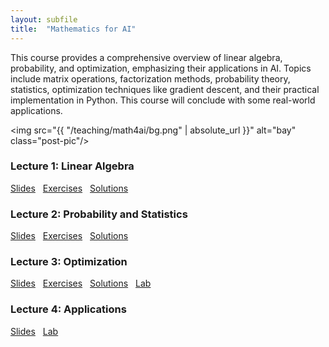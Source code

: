 ```yaml
---
layout: subfile
title:  "Mathematics for AI"
---
```


This course provides a comprehensive overview of linear algebra, probability, and optimization, emphasizing their applications in AI. Topics include matrix operations, factorization methods, probability theory, statistics, optimization techniques like gradient descent, and their practical implementation in Python. This course will conclude with some real-world applications.

<img src="{{ "/teaching/math4ai/bg.png" | absolute_url }}" alt="bay" class="post-pic"/>

### Lecture 1: Linear Algebra
<p style="word-spacing:8px"><a href="https://drive.google.com/file/d/1FBSnvuvM9vPFnDDEd4S4jDHlCklh13o3/view?usp=sharing">Slides</a> <a href="https://drive.google.com/file/d/1NybH869UFgvktLuiR06Tw9GiS6-Xg2n0/view?usp=sharing">Exercises</a> <a href="https://drive.google.com/file/d/1MVGi05WgJDdgAbJqn_3_hqTBS9K3qOuq/view?usp=sharing">Solutions</a></p>

### Lecture 2: Probability and Statistics
<p style="word-spacing:8px"><a href="https://drive.google.com/file/d/1_Q342TrMWMLU1vgQvIr-ap6t-L2rUNGO/view?usp=sharing">Slides</a> <a href="https://drive.google.com/file/d/1gYCVdbZDDNtNcejwvBRNY0dpZBVAOaWg/view?usp=sharing">Exercises</a> <a href="https://drive.google.com/file/d/1_PFvLVAiN4Rz-gmaWuKS5AkRHUMcWcJo/view?usp=sharing">Solutions</a></p>

### Lecture 3: Optimization
<p style="word-spacing:8px"><a href="https://drive.google.com/file/d/1jDER3XiZZbtnFeeS72c-sB24Y21fE8wx/view?usp=sharing">Slides</a> <a href="https://drive.google.com/file/d/1KwDQ0sWRSlFIp4Jomf5GrOwdJ8jOdBeX/view?usp=sharing">Exercises</a> <a href="https://drive.google.com/file/d/1Blsf_0pbbd8WOOZi-jklvmy0094m6q1y/view?usp=sharing">Solutions</a> <a href="https://drive.google.com/file/d/1Ya7sr4XcEvVWqG6_4muOU5tRKMGY8X1P/view?usp=sharing">Lab</a></p>

### Lecture 4: Applications
<p style="word-spacing:8px"><a href="https://drive.google.com/file/d/1zVSGCfkiWAGLDTyGwJZekT6sxNDiGTu8/view?usp=sharing">Slides</a> <a href="https://drive.google.com/file/d/1tmHp1-NBYoCni7Qf_PrRdGcw5ZRCqrd-/view?usp=sharing">Lab</a></p>

